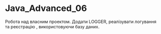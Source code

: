 # Java_Advanced_06

Робота над власним проектом. Додати LOGGER, реалізувати логування та реєстрацію , використовуючи базу даних. 
